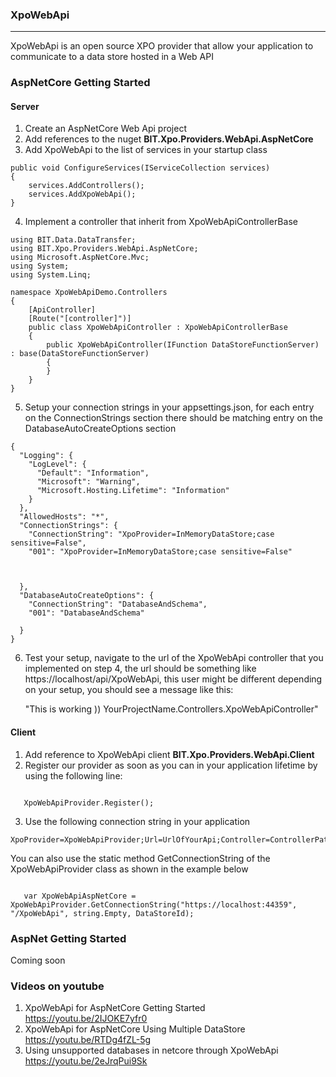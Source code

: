 ### XpoWebApi
---

XpoWebApi is an open source XPO provider that allow your application to communicate to a data store hosted in a Web API




### AspNetCore Getting Started

#### Server

1. Create an AspNetCore Web Api project
2. Add references to the nuget **BIT.Xpo.Providers.WebApi.AspNetCore**
3. Add XpoWebApi to the list of services in your startup class

```<language>
public void ConfigureServices(IServiceCollection services)
{
    services.AddControllers();
    services.AddXpoWebApi();
}
```
4. Implement a controller that inherit from XpoWebApiControllerBase

```<language>
using BIT.Data.DataTransfer;
using BIT.Xpo.Providers.WebApi.AspNetCore;
using Microsoft.AspNetCore.Mvc;
using System;
using System.Linq;

namespace XpoWebApiDemo.Controllers
{
    [ApiController]
    [Route("[controller]")]
    public class XpoWebApiController : XpoWebApiControllerBase
    {
        public XpoWebApiController(IFunction DataStoreFunctionServer) : base(DataStoreFunctionServer)
        {
        }
    }
}

```
5. Setup your connection strings in your appsettings.json, for each entry on the ConnectionStrings section
there should be matching entry on the DatabaseAutoCreateOptions section

```<language>
{
  "Logging": {
    "LogLevel": {
      "Default": "Information",
      "Microsoft": "Warning",
      "Microsoft.Hosting.Lifetime": "Information"
    }
  },
  "AllowedHosts": "*",
  "ConnectionStrings": {
    "ConnectionString": "XpoProvider=InMemoryDataStore;case sensitive=False",
    "001": "XpoProvider=InMemoryDataStore;case sensitive=False"
  
  

  },
  "DatabaseAutoCreateOptions": {
    "ConnectionString": "DatabaseAndSchema",
    "001": "DatabaseAndSchema"
  
  }
}

```
6. Test your setup, navigate to the url of the XpoWebApi controller that you implemented on step 4, the url should be something like https://localhost/api/XpoWebApi, this user might be different depending on your setup, you should see a message like this:

   "This is working )) YourProjectName.Controllers.XpoWebApiController"

#### Client

1. Add reference to XpoWebApi client **BIT.Xpo.Providers.WebApi.Client**
2. Register our provider as soon as you can in your application lifetime by using the following line:

```<language>

   XpoWebApiProvider.Register();

```
3. Use the following connection string in your application

```<language>
XpoProvider=XpoWebApiProvider;Url=UrlOfYourApi;Controller=ControllerPath;Token=YourTokenIfYouHaveOne;DataStoreId=TheIdOfYourDataStore
```

You can also use the static method GetConnectionString of the XpoWebApiProvider class as shown in the example below 
```<language>

   var XpoWebApiAspNetCore = XpoWebApiProvider.GetConnectionString("https://localhost:44359", "/XpoWebApi", string.Empty, DataStoreId);

```
### AspNet Getting Started

Coming soon

### Videos on youtube

1. XpoWebApi for AspNetCore Getting Started https://youtu.be/2IJOKE7yfr0
2. XpoWebApi for AspNetCore Using Multiple DataStore https://youtu.be/RTDg4fZL-5g
3. Using unsupported databases in netcore through XpoWebApi https://youtu.be/2eJrqPui9Sk



